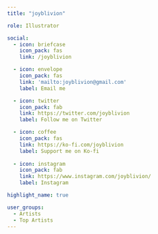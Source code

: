 ```yaml
---
title: "joyblivion"

role: Illustrator

social:
  - icon: briefcase
    icon_pack: fas
    link: /joyblivion

  - icon: envelope
    icon_pack: fas
    link: 'mailto:joyblivion@gmail.com'
    label: Email me

  - icon: twitter
    icon_pack: fab
    link: https://twitter.com/joyblivion
    label: Follow me on Twitter

  - icon: coffee
    icon_pack: fas
    link: https://ko-fi.com/joyblivion
    label: Support me on Ko-fi
    
  - icon: instagram
    icon_pack: fab
    link: https://www.instagram.com/joyblivion/
    label: Instagram

highlight_name: true

user_groups:
  - Artists
  - Top Artists
---
```

